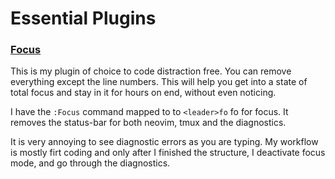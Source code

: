 # Essential Plugins

### [Focus](https://github.com/cdmill/focus.nvim?tab=readme-ov-file)

This is my plugin of choice to code distraction free. You can remove everything except the
line numbers. This will help you get into a state of total focus and stay in it for hours
on end, without even noticing.

I have the `:Focus` command mapped to to `<leader>fo` fo for focus. It removes the status-bar
for both neovim, tmux and the diagnostics.

It is very annoying to see diagnostic errors as you are typing. My workflow is mostly
firt coding and only after I finished the structure, I deactivate focus mode, and go
through the diagnostics.

